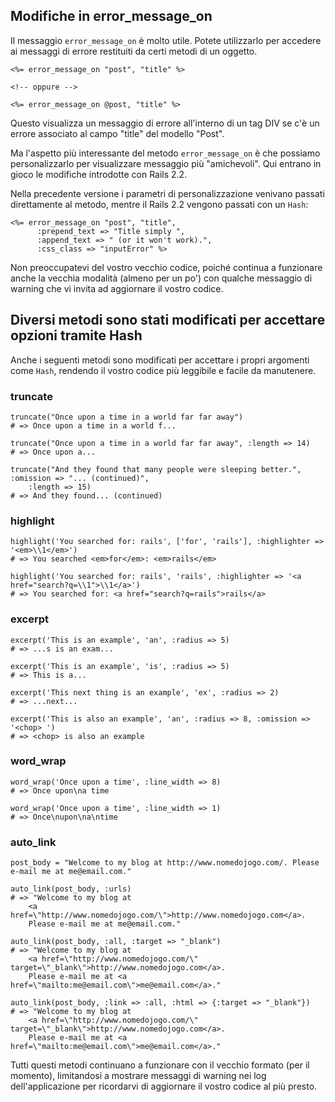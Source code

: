 ## Modifiche in error\_message\_on

Il messaggio `error_message_on` è molto utile. Potete utilizzarlo per accedere ai messaggi di errore restituiti da certi metodi di un oggetto.

	<%= error_message_on "post", "title" %>

	<!-- oppure -->

	<%= error_message_on @post, "title" %>

Questo visualizza un messaggio di errore all'interno di un tag DIV se c'è un errore associato al campo "title" del modello "Post".

Ma l'aspetto più interessante del metodo `error_message_on` è che possiamo personalizzarlo per visualizzare messaggio più "amichevoli". Qui entrano in gioco le modifiche introdotte con Rails 2.2.

Nella precedente versione i parametri di personalizzazione venivano passati direttamente al metodo, mentre il Rails 2.2 vengono passati con un `Hash`:

	<%= error_message_on "post", "title",
	      :prepend_text => "Title simply ",
	      :append_text => " (or it won't work).",
	      :css_class => "inputError" %>

Non preoccupatevi del vostro vecchio codice, poiché continua a funzionare anche la vecchia modalità (almeno per un po') con qualche messaggio di warning che vi invita ad aggiornare il vostro codice.


## Diversi metodi sono stati modificati per accettare opzioni tramite Hash

Anche i seguenti metodi sono modificati per accettare i propri argomenti come `Hash`, rendendo il vostro codice più leggibile e facile da manutenere.


### truncate

	truncate("Once upon a time in a world far far away")
	# => Once upon a time in a world f...

	truncate("Once upon a time in a world far far away", :length => 14)
	# => Once upon a...

	truncate("And they found that many people were sleeping better.", :omission => "... (continued)", 
		:length => 15)
	# => And they found... (continued)

### highlight

	highlight('You searched for: rails', ['for', 'rails'], :highlighter => '<em>\\1</em>')
	# => You searched <em>for</em>: <em>rails</em>

	highlight('You searched for: rails', 'rails', :highlighter => '<a href="search?q=\\1">\\1</a>')
	# => You searched for: <a href="search?q=rails">rails</a>

### excerpt

	excerpt('This is an example', 'an', :radius => 5)
	# => ...s is an exam...

	excerpt('This is an example', 'is', :radius => 5)
	# => This is a...

	excerpt('This next thing is an example', 'ex', :radius => 2)
	# => ...next...

	excerpt('This is also an example', 'an', :radius => 8, :omission => '<chop> ')
	# => <chop> is also an example

### word\_wrap

	word_wrap('Once upon a time', :line_width => 8)
	# => Once upon\na time

	word_wrap('Once upon a time', :line_width => 1)
	# => Once\nupon\na\ntime

### auto\_link

	post_body = "Welcome to my blog at http://www.nomedojogo.com/. Please e-mail me at me@email.com."

	auto_link(post_body, :urls)
	# => "Welcome to my blog at 
		<a href=\"http://www.nomedojogo.com/\">http://www.nomedojogo.com</a>. 
		Please e-mail me at me@email.com."

	auto_link(post_body, :all, :target => "_blank")
	# => "Welcome to my blog at 
		<a href=\"http://www.nomedojogo.com/\" target=\"_blank\">http://www.nomedojogo.com</a>. 
		Please e-mail me at <a href=\"mailto:me@email.com\">me@email.com</a>."

	auto_link(post_body, :link => :all, :html => {:target => "_blank"})
	# => "Welcome to my blog at 
		<a href=\"http://www.nomedojogo.com/\" target=\"_blank\">http://www.nomedojogo.com</a>. 
		Please e-mail me at <a href=\"mailto:me@email.com\">me@email.com</a>."

Tutti questi metodi continuano a funzionare con il vecchio formato (per il momento), limitandosi a mostrare messaggi di warning nei log dell'applicazione per ricordarvi di aggiornare il vostro codice al più presto.